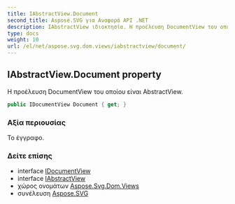 ```yaml
---
title: IAbstractView.Document
second_title: Aspose.SVG για Αναφορά API .NET
description: IAbstractView ιδιοκτησία. Η προέλευση DocumentView του οποίου είναι AbstractView.
type: docs
weight: 10
url: /el/net/aspose.svg.dom.views/iabstractview/document/
---
```

## IAbstractView.Document property

Η προέλευση DocumentView του οποίου είναι AbstractView.

```csharp
public IDocumentView Document { get; }
```

### Αξία περιουσίας

Το έγγραφο.

### Δείτε επίσης

* interface [IDocumentView](../../idocumentview/)
* interface [IAbstractView](../)
* χώρος ονομάτων [Aspose.Svg.Dom.Views](../../iabstractview/)
* συνέλευση [Aspose.SVG](../../../)


